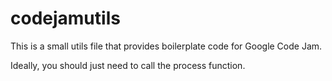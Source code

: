 # codejamutils

This is a small utils file that provides boilerplate code for Google Code Jam.

Ideally, you should just need to call the process function.
